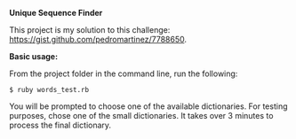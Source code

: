 **Unique Sequence Finder**

This project is my solution to this challenge: https://gist.github.com/pedromartinez/7788650.

**Basic usage:**

From the project folder in the command line, run the following:

    $ ruby words_test.rb

You will be prompted to choose one of the available dictionaries.  For testing purposes, chose one of the small dictionaries.  It takes over 3 minutes to process the final dictionary.
